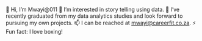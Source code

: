 👋 Hi, I’m Mwayi@011
👀 I’m interested in story telling using data.
🌱 I’ve recently graduated from my data analytics studies and look forward to pursuing my own projects.
📫 I can be reached at mwayi@careerfit.co.za.
⚡ Fun fact: I love boxing!

